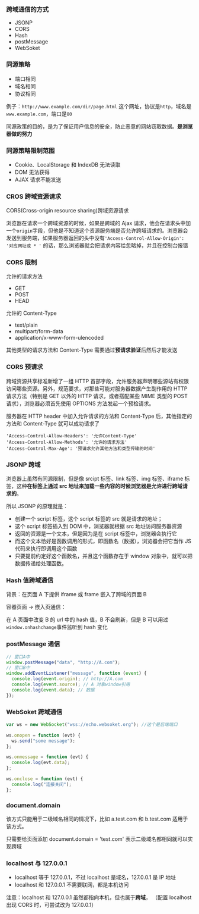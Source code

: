 ### 跨域通信的方式

- JSONP
- CORS
- Hash
- postMessage
- WebSoket

### 同源策略

- 端口相同
- 域名相同
- 协议相同

例子：`http://www.example.com/dir/page.html` 这个网址，协议是`http`，域名是`www.example.com`，端口是`80`

同源政策的目的，是为了保证用户信息的安全，防止恶意的网站窃取数据。**是浏览器做的努力**

### 同源策略限制范围

- Cookie、LocalStorage 和 IndexDB 无法读取
- DOM 无法获得
- AJAX 请求不能发送

### CROS 跨域资源请求

CORS(Cross-origin resource sharing)跨域资源请求

浏览器在请求一个跨域资源的时候，如果是跨域的 Ajax 请求，他会在请求头中加一个`origin`字段，但他是不知道这个资源服务端是否允许跨域请求的。浏览器会发送到服务端，如果服务器返回的头中没有`'Access-Control-Allow-Origin': '对应网址或 * '` 的话，那么浏览器就会把请求内容给忽略掉，并且在控制台报错

### CORS 限制

允许的请求方法

- GET
- POST
- HEAD

允许的 Content-Type

- text/plain
- multipart/form-data
- application/x-www-form-ulencoded

其他类型的请求方法和 Content-Type 需要通过**预请求验证**后然后才能发送

### CORS 预请求

跨域资源共享标准新增了一组 HTTP 首部字段，允许服务器声明哪些源站有权限访问哪些资源。另外，规范要求，对那些可能对服务器数据产生副作用的 HTTP 请求方法（特别是 GET 以外的 HTTP 请求，或者搭配某些 MIME 类型的 POST 请求），浏览器必须首先使用 OPTIONS 方法发起一个预检请求。

服务器在 HTTP header 中加入允许请求的方法和 Content-Type 后，其他指定的方法和 Content-Type 就可以成功请求了

```
'Access-Control-Allow-Headers': '允许Content-Type'
'Access-Control-Allow-Methods': '允许的请求方法'
'Access-Control-Max-Age': '预请求允许其他方法和类型传输的时间'
```

### JSONP 跨域

浏览器上虽然有同源限制，但是像 srcipt 标签、link 标签、img 标签、iframe 标签，这种**在标签上通过 src 地址来加载一些内容的时候浏览器是允许进行跨域请求的**。

所以 JSONP 的原理就是：

- 创建一个 script 标签，这个 script 标签的 src 就是请求的地址；
- 这个 script 标签插入到 DOM 中，浏览器就根据 src 地址访问服务器资源
- 返回的资源是一个文本，但是因为是在 script 标签中，浏览器会执行它
- 而这个文本恰好是函数调用的形式，即函数名（数据），浏览器会把它当作 JS 代码来执行即调用这个函数
- 只要提前约定好这个函数名，并且这个函数存在于 window 对象中，就可以把数据传递给处理函数。

### Hash 值跨域通信

背景：在页面 A 下提供 iframe 或 frame 嵌入了跨域的页面 B

容器页面 -> 嵌入页通信：

在 A 页面中改变 B 的 url 中的 hash 值，B 不会刷新，但是 B 可以用过`window.onhashchange`事件监听到 hash 变化

### postMessage 通信

```js
// 窗口A中
window.postMessage("data", "http://A.com");
// 窗口B中
window.addEventListener("message", function (event) {
  console.log(event.origin); // http://A.com
  console.log(event.source); // A 对象window引用
  console.log(event.data); // 数据
});
```

### WebSoket 跨域通信

```js
var ws = new WebSocket("wss://echo.websoket.org"); //这个是后端端口

ws.onopen = function (evt) {
  ws.send("some message");
};

ws.onmessage = function (evt) {
  console.log(evt.data);
};

ws.onclose = function (evt) {
  console.log("连接关闭");
};
```

### document.domain

该方式只能用于二级域名相同的情况下，比如 a.test.com 和 b.test.com 适用于该方式。

只需要给页面添加 document.domain = 'test.com' 表示二级域名都相同就可以实现跨域

### localhost 与 127.0.0.1

- localhost 等于 127.0.0.1，不过 localhost 是域名，127.0.0.1 是 IP 地址
- localhost 和 127.0.0.1 不需要联网，都是本机访问

注意：localhost 和 127.0.0.1 虽然都指向本机，但也属于**跨域**，
（配置 localhost 出现 CORS 时，可尝试改为 127.0.0.1）
